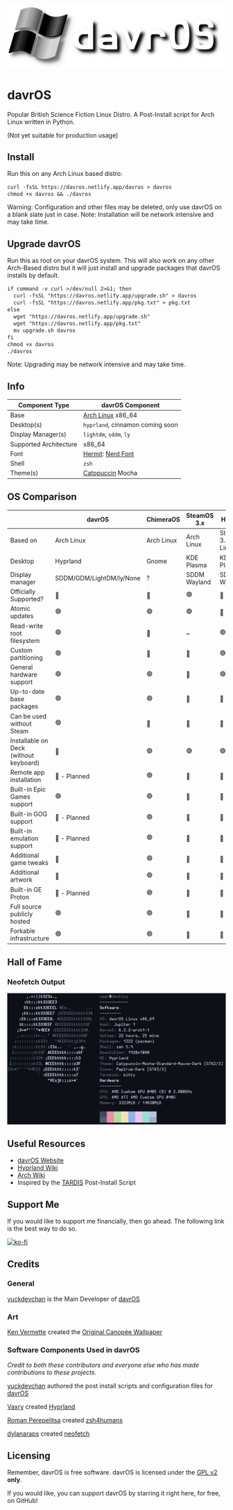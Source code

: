 ![davrOS](images/davros_logo_banner_lower.png)
# davrOS 
Popular British Science Fiction Linux Distro. A Post-Install script for Arch Linux written in Python.

(Not yet suitable for production usage)
## Install
Run this on any Arch Linux based distro:
```shell
curl -fsSL https://davros.netlify.app/davros > davros
chmod +x davros && ./davros
```
Warning: Configuration and other files may be deleted, only use davrOS on a blank slate just in case.
Note: Installation will be network intensive and may take time.
## Upgrade davrOS
Run this as root on your davrOS system. This will also work on any other Arch-Based distro but it will just install and upgrade packages that davrOS installs by default.
```shell
if command -v curl >/dev/null 2>&1; then
  curl -fsSL "https://davros.netlify.app/upgrade.sh" > davros
  curl -fsSL "https://davros.netlify.app/pkg.txt" > pkg.txt
else
  wget "https://davros.netlify.app/upgrade.sh"
  wget "https://davros.netlify.app/pkg.txt"
  mv upgrade.sh davros
fi
chmod +x davros
./davros
```
Note: Upgrading may be network intensive and may take time.
## Info
| Component Type         | davrOS Component        |
|------------------------|-------------------------|
| Base                   | [Arch Linux](https://archlinux.org/) x86_64 |
| Desktop(s)             | `hyprland`, cinnamon coming soon |
| Display Manager(s)     | `lightdm`, `sddm`, `ly` |
| Supported Architecture | x86_64                  |
| Font                   | [Hermit](https://www.programmingfonts.org/#hermit): [Nerd Font](https://www.nerdfonts.com) |
| Shell                  | `zsh`                   |
| Theme(s)               | [Catppuccin](https://github.com/catppuccin/catppuccin) Mocha |

## OS Comparison

|                                        | davrOS                   | ChimeraOS  | SteamOS 3.x  | HoloISO                | Arch Linux | Endeavour OS                                                 | Garuda Linux                                                 |
|----------------------------------------|--------------------------|------------|--------------|------------------------|------------|--------------------------------------------------------------|--------------------------------------------------------------|
| Based on                               | Arch Linux               | Arch Linux | Arch Linux   | SteamOS 3.x/Arch Linux | ~          | Arch Linux                                                   | Arch Linux                                                   |
| Desktop                                | Hyprland                 | Gnome      | KDE Plasma   | KDE Plasma             | None       | XFCE/GNOME/KDE/MATE/Cinnamon/Budgie/LXQT/LXDE/i3/bspwm/worms | KDE/XFCE/GNOME/LXQt-kwin/Cinnamon/MATE/Wayfire/Qtile/i3/Sway |
| Display manager                        | SDDM/GDM/LightDM/ly/None | ?          | SDDM Wayland | SDDM Wayland           | None       | ~                                                            | sddm                                                         |
| Officially Supported?                  | 🔴                        | 🔴          | 🟢            | 🔴                      | 🔴          | 🔴                                                            | 🔴                                                            |
| Atomic updates                         | 🟢                        | 🟢          | 🟢            | 🔴                      | 🟢          | 🟢                                                            | 🟢                                                            |
| Read-write root filesystem             | 🟢                        | 🔴          | ~            | 🟢                      | 🟢          | 🟢                                                            | 🟢                                                            |
| Custom partitioning                    | 🟢                        | 🔴          | 🔴            | 🟢                      | 🟢          | 🟢                                                            | 🟢                                                            |
| General hardware support               | 🟢                        | 🟢          | 🔴            | 🟢                      | 🟢          | 🟢                                                            | 🟢                                                            |
| Up-to-date base packages               | 🟢                        | 🟢          | 🔴            | 🔴                      | 🟢          | 🟢                                                            | 🟢                                                            |
| Can be used without Steam              | 🟢                        | 🔴          | 🔴            | 🔴                      | 🟢          | 🟢                                                            | 🟢                                                            |
| Installable on Deck (without keyboard) | 🔴                        | 🟢          | 🟢            | 🟢                      | 🔴          | 🟢                                                            | 🟢                                                            |
| Remote app installation                | 🔴 - Planned              | 🟢          | 🔴            | 🔴                      | 🔴          | 🔴                                                            | 🔴                                                            |
| Built-in Epic Games support            | 🟢                        | 🟢          | 🔴            | 🔴                      | 🔴          | 🔴                                                            | 🔴                                                            |
| Built-in GOG support                   | 🔴 - Planned              | 🟢          | 🔴            | 🔴                      | 🔴          | 🔴                                                            | 🔴                                                            |
| Built-in emulation support             | 🔴 - Planned              | 🟢          | 🔴            | 🔴                      | 🔴          | 🔴                                                            | 🔴                                                            |
| Additional game tweaks                 | 🔴                        | 🟢          | 🔴            | 🔴                      | 🔴          | 🔴                                                            | 🔴                                                            |
| Additional artwork                     | 🔴                        | 🟢          | 🔴            | 🔴                      | 🔴          | 🔴                                                            | 🔴                                                            |
| Built-in GE Proton                     | 🔴 - Planned              | 🟢          | 🔴            | 🔴                      | 🔴          | 🔴                                                            | Installable in Garuda Gamer                                  |
| Full source publicly hosted            | 🟢                        | 🟢          | 🔴            | 🔴                      | 🟢          | 🟢                                                            | 🟢                                                            |
| Forkable infrastructure                | 🟢                        | 🟢          | 🔴            | 🔴                      | 🟢          | 🟢                                                            | 🟢                                                            |

## Hall of Fame
### Neofetch Output
![neofetch output](images/showcase/neofetch_v3.png)
## Useful Resources
- [davrOS Website](https://davros.netlify.app)
- [Hyprland Wiki](https://wiki.hyprland.org/)
- [Arch Wiki](https://wiki.archlinux.org/)
- Inspired by the [TARDIS](https://gitlab.com/notnapoleon1/tardis) Post-Install Script

## Support Me
If you would like to support me financially, then go ahead. The following link is the best way to do so.

[![ko-fi](https://ko-fi.com/img/githubbutton_sm.svg)](https://ko-fi.com/W7W8DSYQB)

## Credits
### General
[yuckdevchan](https://github.com/yuckdevchan) is the Main Developer of [davrOS](https://github.com/yuckdevchan/davrOS)

### Art

[Ken Vermette](https://kver.ca/) created the [Original Canopée Wallpaper](https://kver.ca/2016/12/plasma-5-9-wallpaper-canopee/)

### Software Components Used in davrOS
_Credit to both these contributors and everyone else who has made contributions to these projects._

[yuckdevchan](https://github.com/yuckdevchan) authored the post install scripts and configuration files for [davrOS](https://github.com/yuckdevchan/davrOS)

[Vaxry](https://github.com/vaxerski) created [Hyprland](https://github.com/hyprwm/Hyprland)

[Roman Perepelitsa](https://github.com/romkatv) created [zsh4humans](https://github.com/romkatv/zsh4humans)

[dylanaraps](https://github.com/dylanaraps) created [neofetch](https://github.com/dylanaraps/neofetch)

## Licensing
Remember, davrOS is free software.
davrOS is licensed under the [GPL v2](https://www.gnu.org/licenses/old-licenses/gpl-2.0.html) <b>only</b>.

If you would like, you can support davrOS by starring it right here, for free, on GitHub!
